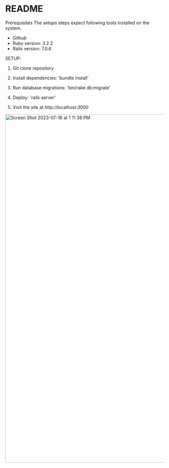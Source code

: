 # README

Prerequisites
The setups steps expect following tools installed on the system.
* Github
* Ruby version: 3.2.2
* Rails version: 7.0.6

SETUP:

1. Git clone repository

2. Install dependencies: 'bundle install'

3. Run database migrations: 'bin/rake db:migrate'

4. Deploy: 'rails server'

5. Visit the site at http://localhost:3000

<img width="1105" alt="Screen Shot 2023-07-16 at 1 11 38 PM" src="https://github.com/srehan17/friends/assets/28539842/11af8b51-44bb-45a1-9640-4fd8644f0c8d">
